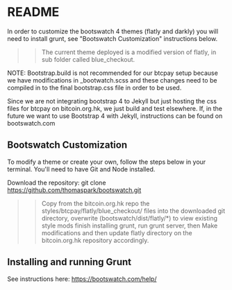 # README

In order to customize the bootswatch 4 themes (flatly and darkly) you will need to install grunt, see "Bootswatch Customization" instructions below. 

>> The current theme deployed is a modified version of flatly, in sub folder called blue_checkout. 

NOTE: Bootstrap.build is not recommended for our btcpay setup because we have modifications in _bootwatch.scss and these changes need to be compiled in to the final bootstrap.css file in order to be used. 

Since we are not integrating bootstrap 4 to Jekyll but just hosting the css files for btcpay on bitcoin.org.hk, we just build and test elsewhere. If, in the future we want to use Bootstrap 4 with Jekyll, instructions can be found on bootswatch.com

## Bootswatch Customization

To modify a theme or create your own, follow the steps below in your terminal.
You'll need to have Git and Node installed.

Download the repository: git clone https://github.com/thomaspark/bootswatch.git

>> Copy from the bitcoin.org.hk repo the styles/btcpay/flatly/blue_checkout/ files into the downloaded git directory, overwrite (bootswatch/dist/flatly/*) to view existing style mods
>> finish installing grunt, run grunt server, then
>> Make modifications and then update flatly directory on the bitcoin.org.hk repository accordingly.

## Installing and running Grunt

See instructions here: https://bootswatch.com/help/